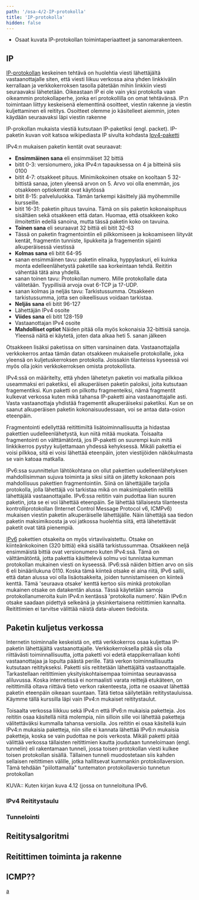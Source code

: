 ```yaml
---
path: '/osa-4/2-IP-protokolla'
title: 'IP-protokolla'
hidden: false
---
```



<text-box variant='learningObjectives' name='Oppimistavoitteet'>

- Osaat kuvata IP-protokollan toimintaperiaatteet ja sanomarakenteen.

</text-box>

## IP

[IP-protokollan]( https://fi.wikipedia.org/wiki/IP) keskeinen tehtävä on huolehtia viesti lähettäjältä vastaanottajalle siten, että viesti liikuu verkossa aina yhden linkkivälin kerrallaan ja verkkokerroksen tasolla pätetään mihin linkkiin viesti seuraavaksi lähetetään. Oikeastaan IP ei ole vain yksi protokolla vaan oikeammin protokollaperhe, jonka eri protokollilla on omat tehtävänsä.
IP:n toimintaan liittyy keskeisenä elementtinä osoitteet, viestin rakenne ja viestin kuljettaminen eli reititys.  Osoitteet olemme jo käsitelleet aiemmin, joten käydään seuraavaksi läpi viestin rakenne


IP-prokollan mukaista viestiä kutsutaan IP-paketiksi (engl. packet). IP-paketin kuvan voit katsoa wikipediasta IP sivulta kohdasta [Ipv4-paketti](https://fi.wikipedia.org/wiki/IP#IPv4-paketti)

IPv4:n mukaisen paketin kentät ovat seuraavat:
* **Ensimmäinen sana**  eli ensimmäiset 32 bittiä
* bitit 0-3: versionumero, joka IPv4:n tapauksessa on 4 ja bitteinä siis 0100
* bitit 4-7: otsakkeet pituus. Minimikokoinen otsake on kooltaan 5 32-bittistä sanaa, joten yleensä arvon on 5. Arvo voi olla enemmän, jos otsakkeen optiokentät ovat käytössä
* bitit 8-15: palveluluokka. Tämän tarkempi käsittely jää myöhemmille kursseille.
* bitit 16-31: paketin pituus tavuina. Tämä on siis paketin kokonaispituus sisältäen sekä otsakkeen että datan. Huomaa, että otsakkeen koko ilmoitettiin edellä sanoina, mutta tässä paketin koko on tavuina.
* **Toinen sana**  eli seuraavat 32 bittiä  eli bitit 32-63
* Tässä on paketin fragmentointiin eli pilkkomiseen ja kokoamiseen liityvät kentät, fragmentin tunniste, lipukkeita ja fragementin sijainti alkuperäisessä viestissä
* **Kolmas sana** eli bitit 64-95
* sanan ensimmäinen tavu: paketin elinaika, hyppylaskuri, eli kuinka monta edelleenlähetystä paketille saa korkeintaan tehdä. Reititin vähentää tätä aina yhdellä.
* sanan toinen tavu: Protokollan numero. Mille protokollalle data välitetään. Tyypillisiä arvoja ovat 6-TCP ja 17-UDP.
* sanan kolmas ja neljäs tavu: Tarkistussumma. Otsakkeen tarkistussumma, jotta sen oikeellisuus voidaan tarkistaa.
* **Neljäs sana** eli bitit 96-127
* Lähettäjän IPv4 osoite
* **Viides sana** eli bitit 128-159
* Vastaanottajan IPv4 osoite
* **Mahdolliset optiot** Näiden pitää olla myös kokonaisia 32-bittisiä sanoja. Yleensä näitä ei käytetä, joten data alkaa heti 5. sanan jälkeen

Otsakkeen lisäksi paketissa on sitten varsinainen data. Vastaanottajalla verkkokerros antaa tämän datan otsakkeen mukaiselle protokollalle, joka yleensä on kuljetuskerroksen protokolla. Joissakin tilanteisss kyseessä voi myös olla jokin verkkokerroksen omista protokollista. 

IPv4:ssä on määritelty, että yhden lähetetyn paketin voi matkalla pilkkoa useammaksi eri paketiksi, eli alkuperäisen paketin paloiksi, joita kutsutaan fragementiksi. Kun paketti on pilkottu fragmenteiksi, nämä fragmentit kulkevat verkossa kuten mikä tahansa IP-paketti aina vastaanottajalle asti. Vasta vastaanottaja yhdistää fragementit alkuperäiseksi paketiksi. Kun se on saanut alkuperäisen paketin kokonaisuudessaan, voi se antaa data-osion eteenpäin.

Fragmentointi edellyttää reitittimiltä lisätoiminnallisuutta ja hidastaa pakettien uudelleenlähetystä, kun niitä mitää muokata. Toisaalta fragmentointi on välttämätöntä, jos IP-paketti on suurempi kuin mitä linkkikerros pystyy kuljettamaan yhdessä kehyksessä. Mikäli pakettia ei voisi pilkkoa, sitä ei voisi lähettää eteenpäin, joten viestijöiden näkökulmasta se vain katoaa matkalla.

IPv6:ssa suunnittelun lähtökohtana on ollut pakettien uudelleenlähetyksen mahdollisimman sujuva toiminta ja siksi siitä on jätetty kokonaan pois mahdollisuus pakettien fragmentointiin. Siinä on lähettäjälle tarjolla protokolla, jolla lähettäjä voi tarkistaa mikä on maksimipaketin reitillä lähettäjälä vastaanottajalle. IPv6:ssa reititin vain pudottaa liian suuren paketin, jota se ei voi lähettää eteenpäin. Se lähettää tällaisesta tilanteesta kontrolliprotokollan (Internet Control Message Protocol v6, ICMPv6) mukaisen viestin paketin alkuperäiselle lähettäjälle. Näin lähettäjä saa tiedon paketin maksimikoosta ja voi jatkossa huolehtia siitä, että lähetettävät paketit ovat tätä pienempiä.

[IPv6](https://fi.wikipedia.org/wiki/IPv6) pakettien otsakeita on myös virtaviivaistettu. Otsake on kiinteänkokoinen (320 bittiä) eikä sisällä tarkistussummaa. Otsakkeen neljä ensimmäistä bittiä ovat versionumero kuten IPv4:ssä. Tämä on välttämätöntä, jotta pakettia käsittelevä solmu voi tunnistaa kumman protokollan mukainen viesti on kyseessä. IPv6:ssä näiden bittien arvo on siis 6 eli binäärilukuna 0110. Koska tämä kiinteä otsake ei aina riitä, IPv6 sallii, että datan alussa voi olla lisäotsakkeita, joiden tunnistamiseen on kiinteä kenttä. Tämä 'seuraava otsake' kenttä kertoo siis minkä protokollan mukainen otsake on datakentän alussa. Tässä käytetään samoja protokollanumeroita kuin IPv4:n kentässä 'protokolla numero'. Näin IPv6:n otsake saadaan pidettyä selkeänä ja yksinkertaisena reitittimien kannalta. Reitittimien ei tarvitse välittää näistä data-alueen tiedoista. 


## Paketin kuljetus verkossa

Internetin toiminnalle keskeistä on, että verkkokerros osaa kuljettaa IP-paketin lähettäjältä vastaanottajalle. Verkkokerroksella pitää siis olla riittävästi toiminnallisuutta, jotta paketti voi edetä etappikerrallaan kohti vastaanottajaa ja lopulta päästä perille. Tätä verkon toiminnallisuutta kutsutaan reititykseksi. Paketti siis reititetään lähettäjältä vastaanottajalle. Tarkastellaan reitittimien yksityiskohtaisempaa toimintaa seuraavassa aliluvussa.  Koska internetissä ei normaalisti varata reittejä etukäteen, on reitittimillä oltava riittävä tieto verkon rakenteesta, jotta ne osaavat lähettää paketin eteenpäin oikeaan suuntaan. Tätä tietoa säilytetään reititystauluissa. Käymme tällä kurssilla läpi vain IPv4:n mukaiset reititystaulut.

Toisaalta verkossa liikkuu sekä IPv4:n että IPv6:n mukaisia paketteja. Jos reititin osaa käsitellä niitä molempia, niin silloin sille voi lähettää paketteja välitettäväksi kummalla tahansa versiolla. Jos reititin ei osaa käsitellä kuin IPv4:n mukaisia paketteja, niin sille ei kannata lähettää IPv6:n mukaisia paketteja, koska se vain pudottaa ne pois verkosta. Mikäli paketti pitää välittää verkossa tällaisten reitittimien kautta joudutaan tunneloimaan (engl. tunnelin) eli rakentamaan tunneli, jossa toisen protokollan viesti kulkee toisen protokollan sisällä. Tällainen tunneli muodostetaan siis kahden sellaisen reitittimen välille, jotka hallitsevat kummankin protokollaversion. Tämä tehdään "piilottamalla" tuntematon protokollaversio tunnetun protokollan

KUVA::  Kuten kirjan kuva 4.12  (jossa on tunneloituna IPv6.

### IPv4 Reititystaulu



### Tunnelointi



## Reititysalgoritmi

## Reitittimen toiminta ja rakenne

## ICMP??

<pdf-slideshow>

[a](../slideshows/johdatus-olio-ohjelmointiin.pdf)

</pdf-slideshow>

<quiz id="2b9e2bdd-1bc3-4058-93e0-df0c85713f4b"></quiz>


